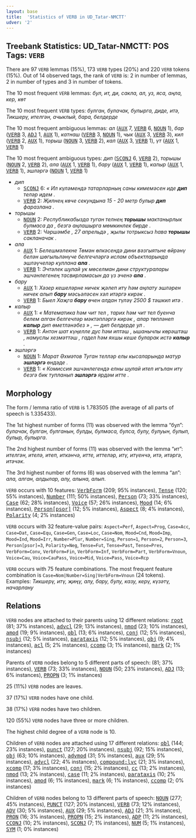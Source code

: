 ```yaml
---
layout: base
title:  'Statistics of VERB in UD_Tatar-NMCTT'
udver: '2'
---
```


## Treebank Statistics: UD_Tatar-NMCTT: POS Tags: `VERB`

There are 97 `VERB` lemmas (15%), 173 `VERB` types (20%) and 220 `VERB` tokens (15%).
Out of 14 observed tags, the rank of `VERB` is: 2 in number of lemmas, 2 in number of types and 3 in number of tokens.

The 10 most frequent `VERB` lemmas: <em>бул, ит, ди, сакла, ал, уз, яса, аңла, кер, көт</em>

The 10 most frequent `VERB` types:  <em>булган, булачак, булырга, диде, итә, Тикшерү, ителгән, ачыклый, бара, белдерде</em>

The 10 most frequent ambiguous lemmas: <em>ал</em> (<tt><a href="tt_nmctt-pos-AUX.html">AUX</a></tt> 7, <tt><a href="tt_nmctt-pos-VERB.html">VERB</a></tt> 6, <tt><a href="tt_nmctt-pos-NOUN.html">NOUN</a></tt> 1), <em>бар</em> (<tt><a href="tt_nmctt-pos-VERB.html">VERB</a></tt> 3, <tt><a href="tt_nmctt-pos-ADJ.html">ADJ</a></tt> 1, <tt><a href="tt_nmctt-pos-AUX.html">AUX</a></tt> 1), <em>катнаш</em> (<tt><a href="tt_nmctt-pos-VERB.html">VERB</a></tt> 3, <tt><a href="tt_nmctt-pos-NOUN.html">NOUN</a></tt> 1), <em>чык</em> (<tt><a href="tt_nmctt-pos-AUX.html">AUX</a></tt> 3, <tt><a href="tt_nmctt-pos-VERB.html">VERB</a></tt> 3), <em>кил</em> (<tt><a href="tt_nmctt-pos-VERB.html">VERB</a></tt> 2, <tt><a href="tt_nmctt-pos-AUX.html">AUX</a></tt> 1), <em>торыш</em> (<tt><a href="tt_nmctt-pos-NOUN.html">NOUN</a></tt> 3, <tt><a href="tt_nmctt-pos-VERB.html">VERB</a></tt> 2), <em>кал</em> (<tt><a href="tt_nmctt-pos-AUX.html">AUX</a></tt> 3, <tt><a href="tt_nmctt-pos-VERB.html">VERB</a></tt> 1), <em>үт</em> (<tt><a href="tt_nmctt-pos-AUX.html">AUX</a></tt> 1, <tt><a href="tt_nmctt-pos-VERB.html">VERB</a></tt> 1)

The 10 most frequent ambiguous types:  <em>дип</em> (<tt><a href="tt_nmctt-pos-SCONJ.html">SCONJ</a></tt> 6, <tt><a href="tt_nmctt-pos-VERB.html">VERB</a></tt> 2), <em>торышы</em> (<tt><a href="tt_nmctt-pos-NOUN.html">NOUN</a></tt> 2, <tt><a href="tt_nmctt-pos-VERB.html">VERB</a></tt> 2), <em>ала</em> (<tt><a href="tt_nmctt-pos-AUX.html">AUX</a></tt> 1, <tt><a href="tt_nmctt-pos-VERB.html">VERB</a></tt> 1), <em>бару</em> (<tt><a href="tt_nmctt-pos-AUX.html">AUX</a></tt> 1, <tt><a href="tt_nmctt-pos-VERB.html">VERB</a></tt> 1), <em>калыр</em> (<tt><a href="tt_nmctt-pos-AUX.html">AUX</a></tt> 1, <tt><a href="tt_nmctt-pos-VERB.html">VERB</a></tt> 1), <em>эшләргә</em> (<tt><a href="tt_nmctt-pos-NOUN.html">NOUN</a></tt> 1, <tt><a href="tt_nmctt-pos-VERB.html">VERB</a></tt> 1)


* <em>дип</em>
  * <tt><a href="tt_nmctt-pos-SCONJ.html">SCONJ</a></tt> 6: <em>« Ил күләмендә татарларның саны кимемәсен иде <b>дип</b> теләр идем .</em>
  * <tt><a href="tt_nmctt-pos-VERB.html">VERB</a></tt> 2: <em>Җилнең көче секундына 15 - 20 метр булыр <b>дип</b> фаразлана .</em>
* <em>торышы</em>
  * <tt><a href="tt_nmctt-pos-NOUN.html">NOUN</a></tt> 2: <em>Республикабызда туган телнең <b>торышы</b> мактанырлык булмаса да , безгә аңлашырга мөмкинлек бирде .</em>
  * <tt><a href="tt_nmctt-pos-VERB.html">VERB</a></tt> 2: <em>Чәршәмбе , 27 апрельдә , җылы тотрыксыз һава <b>торышы</b> сакланачак .</em>
* <em>ала</em>
  * <tt><a href="tt_nmctt-pos-AUX.html">AUX</a></tt> 1: <em>Белешмәлекне Төмән өлкәсендә дини вәзгыятьне өйрәнү белән шөгыльләнүче белгечләргә ислам объектларында эшләүчеләр куллана <b>ала</b> .</em>
  * <tt><a href="tt_nmctt-pos-VERB.html">VERB</a></tt> 1: <em>Эчтәлек шулай ук мөселман дини структуралары эшчәнлегенең тасвирламасын да үз эченә <b>ала</b> .</em>
* <em>бару</em>
  * <tt><a href="tt_nmctt-pos-AUX.html">AUX</a></tt> 1: <em>Хәзер кешеләрне ничек җәлеп итү һәм аңлату эшләрен ничек алып <b>бару</b> мәсьәләсен хәл итәргә кирәк .</em>
  * <tt><a href="tt_nmctt-pos-VERB.html">VERB</a></tt> 1: <em>Быел Хаҗга <b>бару</b> өчен алдан түләү 2500 $ тәшкил итә .</em>
* <em>калыр</em>
  * <tt><a href="tt_nmctt-pos-AUX.html">AUX</a></tt> 1: <em>« Математика һәм чит тел , тарих һәм чит тел буенча белем алган белгечләр мәктәпләргә кирәк , алар төпләнеп <b>калыр</b> дип өметләнәбез » , — дип белдерде ул .</em>
  * <tt><a href="tt_nmctt-pos-VERB.html">VERB</a></tt> 1: <em>Антон шат күңелле дус һәм иптәш , ышанычлы көрәштәш , намуслы хезмәттәш , гадел һәм яхшы кеше буларак истә <b>калыр</b> .</em>
* <em>эшләргә</em>
  * <tt><a href="tt_nmctt-pos-NOUN.html">NOUN</a></tt> 1: <em>Марат Әхмәтов Туган телләр елы кысаларында матур <b>эшләргә</b> өндәде .</em>
  * <tt><a href="tt_nmctt-pos-VERB.html">VERB</a></tt> 1: <em>« Комиссия эшчәнлегендә елны шулай итеп игълан итү безгә бик тупланып <b>эшләргә</b> ярдәм итте .</em>

## Morphology

The form / lemma ratio of `VERB` is 1.783505 (the average of all parts of speech is 1.335433).

The 1st highest number of forms (11) was observed with the lemma “бул”: <em>булачак, булган, булганын, булды, булмаса, булса, булу, булуын, булып, булыр, булырга</em>.

The 2nd highest number of forms (11) was observed with the lemma “ит”: <em>ителгән, ителә, итеп, иткәнчә, итте, иттеләр, итү, итүенчә, итә, итәргә, итәчәк</em>.

The 3rd highest number of forms (6) was observed with the lemma “ал”: <em>ала, алган, алдылар, алу, алына, алып</em>.

`VERB` occurs with 10 features: <tt><a href="tt_nmctt-feat-VerbForm.html">VerbForm</a></tt> (209; 95% instances), <tt><a href="tt_nmctt-feat-Tense.html">Tense</a></tt> (120; 55% instances), <tt><a href="tt_nmctt-feat-Number.html">Number</a></tt> (111; 50% instances), <tt><a href="tt_nmctt-feat-Person.html">Person</a></tt> (73; 33% instances), <tt><a href="tt_nmctt-feat-Case.html">Case</a></tt> (62; 28% instances), <tt><a href="tt_nmctt-feat-Voice.html">Voice</a></tt> (57; 26% instances), <tt><a href="tt_nmctt-feat-Mood.html">Mood</a></tt> (14; 6% instances), <tt><a href="tt_nmctt-feat-Person-psor.html">Person[psor]</a></tt> (12; 5% instances), <tt><a href="tt_nmctt-feat-Aspect.html">Aspect</a></tt> (8; 4% instances), <tt><a href="tt_nmctt-feat-Polarity.html">Polarity</a></tt> (4; 2% instances)

`VERB` occurs with 32 feature-value pairs: `Aspect=Perf`, `Aspect=Prog`, `Case=Acc`, `Case=Dat`, `Case=Equ`, `Case=Gen`, `Case=Loc`, `Case=Nom`, `Mood=Cnd`, `Mood=Imp`, `Mood=Ind`, `Mood=Irr`, `Number=Plur`, `Number=Sing`, `Person=1`, `Person=2`, `Person=3`, `Person[psor]=3`, `Polarity=Neg`, `Tense=Fut`, `Tense=Past`, `Tense=Pres`, `VerbForm=Conv`, `VerbForm=Fin`, `VerbForm=Inf`, `VerbForm=Part`, `VerbForm=Vnoun`, `Voice=Cau`, `Voice=CauPass`, `Voice=Mid`, `Voice=Pass`, `Voice=Rcp`

`VERB` occurs with 75 feature combinations.
The most frequent feature combination is `Case=Nom|Number=Sing|VerbForm=Vnoun` (24 tokens).
Examples: <em>Тикшерү, итү, җиңү, алу, бару, булу, казу, керү, күзәтү, начарлану</em>


## Relations

`VERB` nodes are attached to their parents using 12 different relations: <tt><a href="tt_nmctt-dep-root.html">root</a></tt> (81; 37% instances), <tt><a href="tt_nmctt-dep-advcl.html">advcl</a></tt> (29; 13% instances), <tt><a href="tt_nmctt-dep-nmod.html">nmod</a></tt> (23; 10% instances), <tt><a href="tt_nmctt-dep-amod.html">amod</a></tt> (19; 9% instances), <tt><a href="tt_nmctt-dep-obl.html">obl</a></tt> (13; 6% instances), <tt><a href="tt_nmctt-dep-conj.html">conj</a></tt> (12; 5% instances), <tt><a href="tt_nmctt-dep-nsubj.html">nsubj</a></tt> (12; 5% instances), <tt><a href="tt_nmctt-dep-parataxis.html">parataxis</a></tt> (12; 5% instances), <tt><a href="tt_nmctt-dep-obj.html">obj</a></tt> (9; 4% instances), <tt><a href="tt_nmctt-dep-acl.html">acl</a></tt> (5; 2% instances), <tt><a href="tt_nmctt-dep-ccomp.html">ccomp</a></tt> (3; 1% instances), <tt><a href="tt_nmctt-dep-mark.html">mark</a></tt> (2; 1% instances)

Parents of `VERB` nodes belong to 5 different parts of speech:  (81; 37% instances), <tt><a href="tt_nmctt-pos-VERB.html">VERB</a></tt> (73; 33% instances), <tt><a href="tt_nmctt-pos-NOUN.html">NOUN</a></tt> (50; 23% instances), <tt><a href="tt_nmctt-pos-ADJ.html">ADJ</a></tt> (13; 6% instances), <tt><a href="tt_nmctt-pos-PROPN.html">PROPN</a></tt> (3; 1% instances)

25 (11%) `VERB` nodes are leaves.

37 (17%) `VERB` nodes have one child.

38 (17%) `VERB` nodes have two children.

120 (55%) `VERB` nodes have three or more children.

The highest child degree of a `VERB` node is 10.

Children of `VERB` nodes are attached using 17 different relations: <tt><a href="tt_nmctt-dep-obl.html">obl</a></tt> (144; 23% instances), <tt><a href="tt_nmctt-dep-punct.html">punct</a></tt> (127; 20% instances), <tt><a href="tt_nmctt-dep-nsubj.html">nsubj</a></tt> (92; 15% instances), <tt><a href="tt_nmctt-dep-obj.html">obj</a></tt> (63; 10% instances), <tt><a href="tt_nmctt-dep-advmod.html">advmod</a></tt> (31; 5% instances), <tt><a href="tt_nmctt-dep-aux.html">aux</a></tt> (29; 5% instances), <tt><a href="tt_nmctt-dep-advcl.html">advcl</a></tt> (22; 4% instances), <tt><a href="tt_nmctt-dep-compound-lvc.html">compound:lvc</a></tt> (21; 3% instances), <tt><a href="tt_nmctt-dep-xcomp.html">xcomp</a></tt> (17; 3% instances), <tt><a href="tt_nmctt-dep-conj.html">conj</a></tt> (15; 2% instances), <tt><a href="tt_nmctt-dep-cc.html">cc</a></tt> (13; 2% instances), <tt><a href="tt_nmctt-dep-nmod.html">nmod</a></tt> (13; 2% instances), <tt><a href="tt_nmctt-dep-case.html">case</a></tt> (11; 2% instances), <tt><a href="tt_nmctt-dep-parataxis.html">parataxis</a></tt> (10; 2% instances), <tt><a href="tt_nmctt-dep-amod.html">amod</a></tt> (6; 1% instances), <tt><a href="tt_nmctt-dep-mark.html">mark</a></tt> (6; 1% instances), <tt><a href="tt_nmctt-dep-ccomp.html">ccomp</a></tt> (2; 0% instances)

Children of `VERB` nodes belong to 13 different parts of speech: <tt><a href="tt_nmctt-pos-NOUN.html">NOUN</a></tt> (277; 45% instances), <tt><a href="tt_nmctt-pos-PUNCT.html">PUNCT</a></tt> (127; 20% instances), <tt><a href="tt_nmctt-pos-VERB.html">VERB</a></tt> (73; 12% instances), <tt><a href="tt_nmctt-pos-ADV.html">ADV</a></tt> (30; 5% instances), <tt><a href="tt_nmctt-pos-AUX.html">AUX</a></tt> (29; 5% instances), <tt><a href="tt_nmctt-pos-ADJ.html">ADJ</a></tt> (21; 3% instances), <tt><a href="tt_nmctt-pos-PRON.html">PRON</a></tt> (16; 3% instances), <tt><a href="tt_nmctt-pos-PROPN.html">PROPN</a></tt> (15; 2% instances), <tt><a href="tt_nmctt-pos-ADP.html">ADP</a></tt> (11; 2% instances), <tt><a href="tt_nmctt-pos-CCONJ.html">CCONJ</a></tt> (10; 2% instances), <tt><a href="tt_nmctt-pos-SCONJ.html">SCONJ</a></tt> (7; 1% instances), <tt><a href="tt_nmctt-pos-NUM.html">NUM</a></tt> (5; 1% instances), <tt><a href="tt_nmctt-pos-SYM.html">SYM</a></tt> (1; 0% instances)

